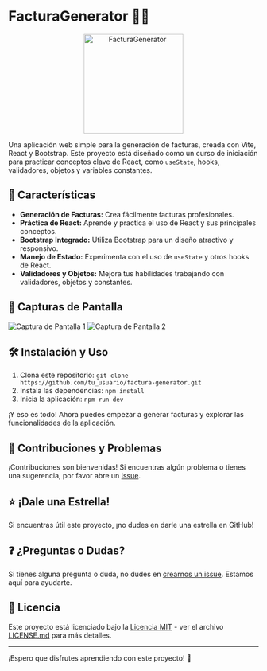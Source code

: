 # FacturaGenerator 🧾💼

<p align="center">
  <img src="https://link_to_your_project_image_or_logo.png" alt="FacturaGenerator" width="200">
</p>

Una aplicación web simple para la generación de facturas, creada con Vite, React y Bootstrap. Este proyecto está diseñado como un curso de iniciación para practicar conceptos clave de React, como `useState`, hooks, validadores, objetos y variables constantes.

## 🚀 Características

- **Generación de Facturas:** Crea fácilmente facturas profesionales.
- **Práctica de React:** Aprende y practica el uso de React y sus principales conceptos.
- **Bootstrap Integrado:** Utiliza Bootstrap para un diseño atractivo y responsivo.
- **Manejo de Estado:** Experimenta con el uso de `useState` y otros hooks de React.
- **Validadores y Objetos:** Mejora tus habilidades trabajando con validadores, objetos y constantes.

## 📸 Capturas de Pantalla

![Captura de Pantalla 1](https://link_to_screenshot_1.png)
![Captura de Pantalla 2](https://link_to_screenshot_2.png)

## 🛠️ Instalación y Uso

1. Clona este repositorio: `git clone https://github.com/tu_usuario/factura-generator.git`
2. Instala las dependencias: `npm install`
3. Inicia la aplicación: `npm run dev`

¡Y eso es todo! Ahora puedes empezar a generar facturas y explorar las funcionalidades de la aplicación.

## 🤝 Contribuciones y Problemas

¡Contribuciones son bienvenidas! Si encuentras algún problema o tienes una sugerencia, por favor abre un [issue](https://github.com/tu_usuario/factura-generator/issues).

## ⭐ ¡Dale una Estrella!

Si encuentras útil este proyecto, ¡no dudes en darle una estrella en GitHub!

## ❓ ¿Preguntas o Dudas?

Si tienes alguna pregunta o duda, no dudes en [crearnos un issue](https://github.com/tu_usuario/factura-generator/issues). Estamos aquí para ayudarte.

## 📜 Licencia

Este proyecto está licenciado bajo la [Licencia MIT](LICENSE.md) - ver el archivo [LICENSE.md](LICENSE.md) para más detalles.

---

¡Espero que disfrutes aprendiendo con este proyecto! 🚀
